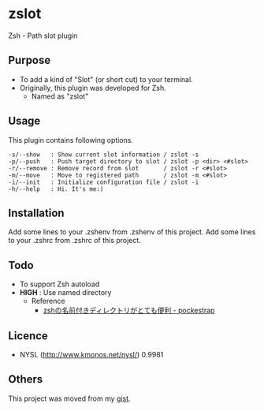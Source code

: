 # zslot

Zsh - Path slot plugin

## Purpose

* To add a kind of "Slot" (or short cut) to your terminal.
* Originally, this plugin was developed for Zsh.
    * Named as "zslot"

## Usage

This plugin contains following options.

    -s/--show   : Show current slot information / zslot -s
    -p/--push   : Push target directory to slot / zslot -p <dir> <#slot>
    -r/--remove : Remove record from slot       / zslot -r <#slot>
    -m/--move   : Move to registered path       / zslot -m <#slot>
    -i/--init   : Initialize configuration file / zslot -i
    -h/--help   : Hi. It's me:)

## Installation

Add some lines to your .zshenv from .zshenv of this project.
Add some lines to your .zshrc from .zshrc of this project.

## Todo

* To support Zsh autoload
* __HIGH__ : Use named directory
    * Reference
        * [zshの名前付きディレクトリがとても便利 - pockestrap](http://pocke.hatenablog.com/entry/2014/07/23/173811)

## Licence

* NYSL (http://www.kmonos.net/nysl/) 0.9981

## Others

This project was moved from my [gist](https://gist.github.com/kmhjs/7c2de0cbbd13f7ce8d43).
